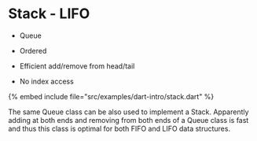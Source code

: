 # Stack - LIFO

* Queue

* Ordered
* Efficient add/remove from head/tail
* No index access

{% embed include file="src/examples/dart-intro/stack.dart" %}



The same Queue class can be also used to implement a Stack. Apparently adding at both ends and removing from both ends of a Queue class is fast
and thus this class is optimal for both FIFO and LIFO data structures.


